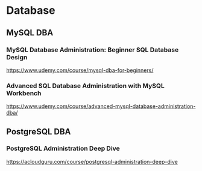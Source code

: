 # Database

## MySQL DBA



### MySQL Database Administration: Beginner SQL Database Design

https://www.udemy.com/course/mysql-dba-for-beginners/



### Advanced SQL Database Administration with MySQL Workbench

https://www.udemy.com/course/advanced-mysql-database-administration-dba/



## PostgreSQL DBA

### PostgreSQL Administration Deep Dive

https://acloudguru.com/course/postgresql-administration-deep-dive
